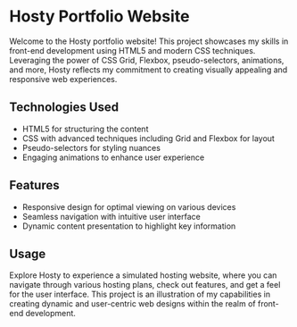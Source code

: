 # **Hosty Portfolio Website**

Welcome to the Hosty portfolio website! This project showcases my skills in front-end development using HTML5 and modern CSS techniques. Leveraging the power of CSS Grid, Flexbox, pseudo-selectors, animations, and more, Hosty reflects my commitment to creating visually appealing and responsive web experiences.

## **Technologies Used**
- HTML5 for structuring the content
- CSS with advanced techniques including Grid and Flexbox for layout
- Pseudo-selectors for styling nuances
- Engaging animations to enhance user experience

## **Features**
- Responsive design for optimal viewing on various devices
- Seamless navigation with intuitive user interface
- Dynamic content presentation to highlight key information

## **Usage**
Explore Hosty to experience a simulated hosting website, where you can navigate through various hosting plans, check out features, and get a feel for the user interface. This project is an illustration of my capabilities in creating dynamic and user-centric web designs within the realm of front-end development.
